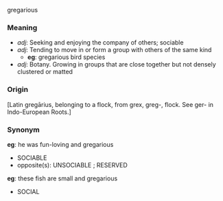 gregarious
### Meaning
+ _adj_: Seeking and enjoying the company of others; sociable
+ _adj_: Tending to move in or form a group with others of the same kind
    + __eg__: gregarious bird species
+ _adj_: Botany. Growing in groups that are close together but not densely clustered or matted

### Origin

[Latin gregārius, belonging to a flock, from grex, greg-, flock. See ger- in Indo-European Roots.]

### Synonym

__eg__: he was fun-loving and gregarious

+ SOCIABLE
+ opposite(s): UNSOCIABLE ; RESERVED

__eg__: these fish are small and gregarious

+ SOCIAL


